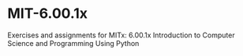 # MIT-6.00.1x
Exercises and assignments for MITx: 6.00.1x Introduction to Computer Science and Programming Using Python 
